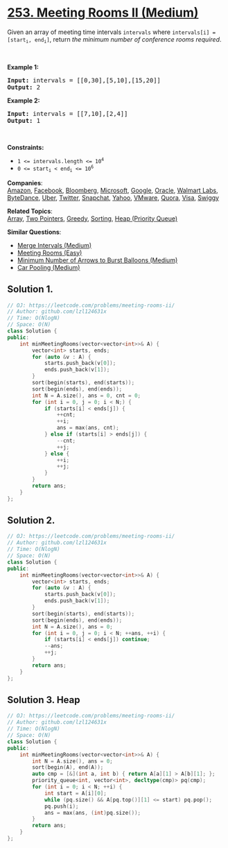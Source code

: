 # [253. Meeting Rooms II (Medium)](https://leetcode.com/problems/meeting-rooms-ii/)

<p>Given an array of meeting time intervals <code>intervals</code> where <code>intervals[i] = [start<sub>i</sub>, end<sub>i</sub>]</code>, return <em>the minimum number of conference rooms required</em>.</p>

<p>&nbsp;</p>
<p><strong>Example 1:</strong></p>
<pre><strong>Input:</strong> intervals = [[0,30],[5,10],[15,20]]
<strong>Output:</strong> 2
</pre><p><strong>Example 2:</strong></p>
<pre><strong>Input:</strong> intervals = [[7,10],[2,4]]
<strong>Output:</strong> 1
</pre>
<p>&nbsp;</p>
<p><strong>Constraints:</strong></p>

<ul>
	<li><code>1 &lt;=&nbsp;intervals.length &lt;= 10<sup>4</sup></code></li>
	<li><code>0 &lt;= start<sub>i</sub> &lt; end<sub>i</sub> &lt;= 10<sup>6</sup></code></li>
</ul>


**Companies**:  
[Amazon](https://leetcode.com/company/amazon), [Facebook](https://leetcode.com/company/facebook), [Bloomberg](https://leetcode.com/company/bloomberg), [Microsoft](https://leetcode.com/company/microsoft), [Google](https://leetcode.com/company/google), [Oracle](https://leetcode.com/company/oracle), [Walmart Labs](https://leetcode.com/company/walmart-labs), [ByteDance](https://leetcode.com/company/bytedance), [Uber](https://leetcode.com/company/uber), [Twitter](https://leetcode.com/company/twitter), [Snapchat](https://leetcode.com/company/snapchat), [Yahoo](https://leetcode.com/company/yahoo), [VMware](https://leetcode.com/company/vmware), [Quora](https://leetcode.com/company/quora), [Visa](https://leetcode.com/company/visa), [Swiggy](https://leetcode.com/company/swiggy)

**Related Topics**:  
[Array](https://leetcode.com/tag/array/), [Two Pointers](https://leetcode.com/tag/two-pointers/), [Greedy](https://leetcode.com/tag/greedy/), [Sorting](https://leetcode.com/tag/sorting/), [Heap (Priority Queue)](https://leetcode.com/tag/heap-priority-queue/)

**Similar Questions**:
* [Merge Intervals (Medium)](https://leetcode.com/problems/merge-intervals/)
* [Meeting Rooms (Easy)](https://leetcode.com/problems/meeting-rooms/)
* [Minimum Number of Arrows to Burst Balloons (Medium)](https://leetcode.com/problems/minimum-number-of-arrows-to-burst-balloons/)
* [Car Pooling (Medium)](https://leetcode.com/problems/car-pooling/)

## Solution 1.

```cpp
// OJ: https://leetcode.com/problems/meeting-rooms-ii/
// Author: github.com/lzl124631x
// Time: O(NlogN)
// Space: O(N)
class Solution {
public:
    int minMeetingRooms(vector<vector<int>>& A) {
        vector<int> starts, ends;
        for (auto &v : A) {
            starts.push_back(v[0]);
            ends.push_back(v[1]);
        }
        sort(begin(starts), end(starts));
        sort(begin(ends), end(ends));
        int N = A.size(), ans = 0, cnt = 0;
        for (int i = 0, j = 0; i < N;) {
            if (starts[i] < ends[j]) {
                ++cnt;
                ++i;
                ans = max(ans, cnt);
            } else if (starts[i] > ends[j]) {
                --cnt;
                ++j;
            } else {
                ++i;
                ++j;
            }
        }
        return ans;
    }
};
```

## Solution 2.

```cpp
// OJ: https://leetcode.com/problems/meeting-rooms-ii/
// Author: github.com/lzl124631x
// Time: O(NlogN)
// Space: O(N)
class Solution {
public:
    int minMeetingRooms(vector<vector<int>>& A) {
        vector<int> starts, ends;
        for (auto &v : A) {
            starts.push_back(v[0]);
            ends.push_back(v[1]);
        }
        sort(begin(starts), end(starts));
        sort(begin(ends), end(ends));
        int N = A.size(), ans = 0;
        for (int i = 0, j = 0; i < N; ++ans, ++i) {
            if (starts[i] < ends[j]) continue;
            --ans;
            ++j;
        }
        return ans;
    }
};
```

## Solution 3. Heap

```cpp
// OJ: https://leetcode.com/problems/meeting-rooms-ii/
// Author: github.com/lzl124631x
// Time: O(NlogN)
// Space: O(N)
class Solution {
public:
    int minMeetingRooms(vector<vector<int>>& A) {
        int N = A.size(), ans = 0;
        sort(begin(A), end(A));
        auto cmp = [&](int a, int b) { return A[a][1] > A[b][1]; };
        priority_queue<int, vector<int>, decltype(cmp)> pq(cmp); 
        for (int i = 0; i < N; ++i) {
            int start = A[i][0];
            while (pq.size() && A[pq.top()][1] <= start) pq.pop();
            pq.push(i);
            ans = max(ans, (int)pq.size());
        }
        return ans;
    }
};
```